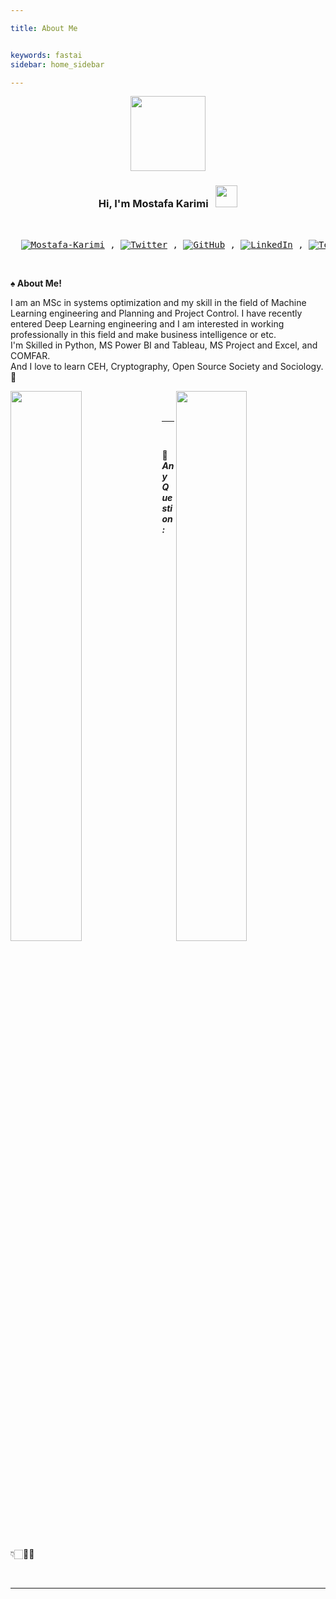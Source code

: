 ```yaml
---

title: About Me


keywords: fastai
sidebar: home_sidebar

---
```



<p align="center">
  <a href="https://mkarimi21.ir/">
    <img src='https://avataaars.io/?avatarStyle=Circle&topType=ShortHairShortWaved&accessoriesType=Prescription02&hairColor=Black&facialHairType=BeardLight&facialHairColor=Black&clotheType=Hoodie&clotheColor=Black&eyeType=Wink&eyebrowType=Default&mouthType=Smile&skinColor=Light' width="120" height="120">
  </a>
</p>
<h3 align="center">Hi, I'm Mostafa Karimi &nbsp; <img src="https://github.com/kogisin/kogisin/blob/main/gifs/hi.gif" width="35px"></h3> 

<br>

<pre align="center">
  <a href="https://www.mkarimi21.ir/" target="_blank"><img alt="Mostafa-Karimi" src='https://img.shields.io/badge/Mostafa-Karimi-14354C?style=for-the-badge&logoColor=white' /></a> , <a href="https://twitter.com/mkarimi21" target="_blank"><img alt="Twitter" src="https://img.shields.io/badge/twitter-%230077B5.svg?&style=for-the-badge&logo=twitter&logoColor=white" /></a> , <a href="https://github.com/mkarimi21" target="_blank"><img alt='GitHub' src='https://img.shields.io/badge/github-14354C?style=for-the-badge&logo=github&logoColor=white' /></a> , <a href="https://www.linkedin.com/in/mkarimi21" target="_blank"><img alt="LinkedIn" src="https://img.shields.io/badge/linkedin-%230077B5.svg?&style=for-the-badge&logo=linkedin&logoColor=white" /></a> , <a href="https://www.t.me/mkarimi21" target="_blank"><img alt="Telegram" src="https://img.shields.io/badge/Telegram-14354C?&style=for-the-badge&logo=telegram&logoColor=white" /></a> , <a href="mailto:mkarimi21@hotmail.com" target="_blank"><img alt="OutLouk" src="https://img.shields.io/badge/Outlouk-%230077B5.svg?&style=for-the-badge&logo=gmail&logoColor=white" /></a></pre>

<br>

<b>♠️ About Me! </b>


<p class="text-justify" align="left">

  I am an MSc in systems optimization and my skill in the field of Machine Learning engineering and Planning and Project Control. I have recently entered Deep Learning engineering and I am interested in working professionally in this field and make business intelligence or etc.
  <br>
  I'm Skilled in Python, MS Power BI and Tableau, MS Project and Excel, and COMFAR.
  <br>
  And I love to learn CEH, Cryptography, Open Source Society and Sociology. 🙂


</p>

  
<a href="https://metrics.lecoq.io/about/mkarimi21"><img src="https://raw.github.com/MKarimi21/MKarimi21/master/metrics-leftside.svg" align="left" width="47.5%"></img></a><a href="https://metrics.lecoq.io/about/mkarimi21"><img src="https://raw.github.com/MKarimi21/MKarimi21/master/metrics-rightside.svg" align="right" width="47.5%"></img></a>

<br>
<br>



____

<br>

<b>📌<i> Any Question: </i></b> 👇🏻🤟🏻 

<br>


<script src="https://utteranc.es/client.js"
        repo="mkarimi21/datamining_tutorial"
        issue-term="pathname"
        label="Comment"
        theme="github-dark"
        crossorigin="anonymous"
        async>
</script>




____


